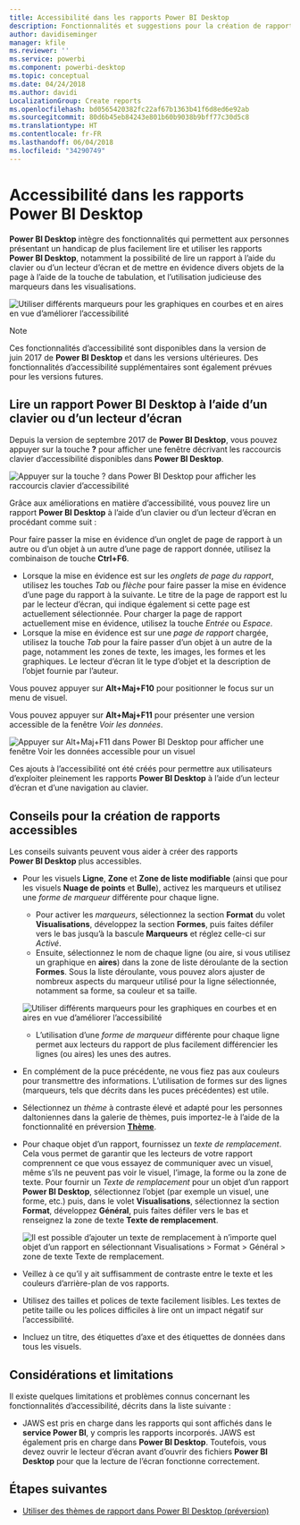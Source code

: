 ```yaml
---
title: Accessibilité dans les rapports Power BI Desktop
description: Fonctionnalités et suggestions pour la création de rapports Power BI Desktop accessibles
author: davidiseminger
manager: kfile
ms.reviewer: ''
ms.service: powerbi
ms.component: powerbi-desktop
ms.topic: conceptual
ms.date: 04/24/2018
ms.author: davidi
LocalizationGroup: Create reports
ms.openlocfilehash: bd0565420382fc22af67b1363b41f6d8ed6e92ab
ms.sourcegitcommit: 80d6b45eb84243e801b60b9038b9bff77c30d5c8
ms.translationtype: HT
ms.contentlocale: fr-FR
ms.lasthandoff: 06/04/2018
ms.locfileid: "34290749"
---
```

# <a name="accessibility-in-power-bi-desktop-reports"></a>Accessibilité dans les rapports Power BI Desktop
**Power BI Desktop** intègre des fonctionnalités qui permettent aux personnes présentant un handicap de plus facilement lire et utiliser les rapports **Power BI Desktop**, notamment la possibilité de lire un rapport à l’aide du clavier ou d’un lecteur d’écran et de mettre en évidence divers objets de la page à l’aide de la touche de tabulation, et l’utilisation judicieuse des marqueurs dans les visualisations.

![Utiliser différents marqueurs pour les graphiques en courbes et en aires en vue d’améliorer l’accessibilité](media/desktop-accessibility/accessibility_01.png)

> [!NOTE]
> Ces fonctionnalités d’accessibilité sont disponibles dans la version de juin 2017 de **Power BI Desktop** et dans les versions ultérieures. Des fonctionnalités d’accessibilité supplémentaires sont également prévues pour les versions futures.
> 
> 

## <a name="consuming-a-power-bi-desktop-report-with-a-keyboard-or-screen-reader"></a>Lire un rapport Power BI Desktop à l’aide d’un clavier ou d’un lecteur d’écran
Depuis la version de septembre 2017 de **Power BI Desktop**, vous pouvez appuyer sur la touche **?** pour afficher une fenêtre décrivant les raccourcis clavier d’accessibilité disponibles dans **Power BI Desktop**.

![Appuyer sur la touche ? dans Power BI Desktop pour afficher les raccourcis clavier d’accessibilité](media/desktop-accessibility/accessibility_03.png)

Grâce aux améliorations en matière d’accessibilité, vous pouvez lire un rapport **Power BI Desktop** à l’aide d’un clavier ou d’un lecteur d’écran en procédant comme suit :

Pour faire passer la mise en évidence d’un onglet de page de rapport à un autre ou d’un objet à un autre d’une page de rapport donnée, utilisez la combinaison de touche **Ctrl+F6**.

* Lorsque la mise en évidence est sur les *onglets de page du rapport*, utilisez les touches *Tab* ou *flèche* pour faire passer la mise en évidence d’une page du rapport à la suivante. Le titre de la page de rapport est lu par le lecteur d’écran, qui indique également si cette page est actuellement sélectionnée. Pour charger la page de rapport actuellement mise en évidence, utilisez la touche *Entrée* ou *Espace*.
* Lorsque la mise en évidence est sur une *page de rapport* chargée, utilisez la touche *Tab* pour la faire passer d’un objet à un autre de la page, notamment les zones de texte, les images, les formes et les graphiques. Le lecteur d’écran lit le type d’objet et la description de l’objet fournie par l’auteur. 

Vous pouvez appuyer sur **Alt+Maj+F10** pour positionner le focus sur un menu de visuel.

Vous pouvez appuyer sur **Alt+Maj+F11** pour présenter une version accessible de la fenêtre *Voir les données*.

![Appuyer sur Alt+Maj+F11 dans Power BI Desktop pour afficher une fenêtre Voir les données accessible pour un visuel](media/desktop-accessibility/accessibility_04.png)

Ces ajouts à l’accessibilité ont été créés pour permettre aux utilisateurs d’exploiter pleinement les rapports **Power BI Desktop** à l’aide d’un lecteur d’écran et d’une navigation au clavier.

## <a name="tips-for-creating-accessible-reports"></a>Conseils pour la création de rapports accessibles
Les conseils suivants peuvent vous aider à créer des rapports **Power BI Desktop** plus accessibles.

* Pour les visuels **Ligne**, **Zone** et **Zone de liste modifiable** (ainsi que pour les visuels **Nuage de points** et **Bulle**), activez les marqueurs et utilisez une *forme de marqueur* différente pour chaque ligne.
  
  * Pour activer les *marqueurs*, sélectionnez la section **Format** du volet **Visualisations**, développez la section **Formes**, puis faites défiler vers le bas jusqu’à la bascule **Marqueurs** et réglez celle-ci sur *Activé*.
  * Ensuite, sélectionnez le nom de chaque ligne (ou aire, si vous utilisez un graphique en **aires**) dans la zone de liste déroulante de la section **Formes**. Sous la liste déroulante, vous pouvez alors ajuster de nombreux aspects du marqueur utilisé pour la ligne sélectionnée, notamment sa forme, sa couleur et sa taille.
  
  ![Utiliser différents marqueurs pour les graphiques en courbes et en aires en vue d’améliorer l’accessibilité](media/desktop-accessibility/accessibility_01.png)
  
  * L’utilisation d’une *forme de marqueur* différente pour chaque ligne permet aux lecteurs du rapport de plus facilement différencier les lignes (ou aires) les unes des autres.
* En complément de la puce précédente, ne vous fiez pas aux couleurs pour transmettre des informations. L’utilisation de formes sur des lignes (marqueurs, tels que décrits dans les puces précédentes) est utile.
* Sélectionnez un *thème* à contraste élevé et adapté pour les personnes daltoniennes dans la galerie de thèmes, puis importez-le à l’aide de la fonctionnalité en préversion [**Thème**](desktop-report-themes.md).
* Pour chaque objet d’un rapport, fournissez un *texte de remplacement*. Cela vous permet de garantir que les lecteurs de votre rapport comprennent ce que vous essayez de communiquer avec un visuel, même s’ils ne peuvent pas voir le visuel, l’image, la forme ou la zone de texte. Pour fournir un *Texte de remplacement* pour un objet d’un rapport **Power BI Desktop**, sélectionnez l’objet (par exemple un visuel, une forme, etc.) puis, dans le volet **Visualisations**, sélectionnez la section **Format**, développez **Général**, puis faites défiler vers le bas et renseignez la zone de texte **Texte de remplacement**.
  
  ![Il est possible d’ajouter un texte de remplacement à n’importe quel objet d’un rapport en sélectionnant Visualisations > Format > Général > zone de texte Texte de remplacement.](media/desktop-accessibility/accessibility_02.png)
* Veillez à ce qu’il y ait suffisamment de contraste entre le texte et les couleurs d’arrière-plan de vos rapports.
* Utilisez des tailles et polices de texte facilement lisibles. Les textes de petite taille ou les polices difficiles à lire ont un impact négatif sur l’accessibilité.
* Incluez un titre, des étiquettes d’axe et des étiquettes de données dans tous les visuels.

## <a name="considerations-and-limitations"></a>Considérations et limitations
Il existe quelques limitations et problèmes connus concernant les fonctionnalités d’accessibilité, décrits dans la liste suivante :

* JAWS est pris en charge dans les rapports qui sont affichés dans le **service Power BI**, y compris les rapports incorporés. JAWS est également pris en charge dans **Power BI Desktop**. Toutefois, vous devez ouvrir le lecteur d’écran avant d’ouvrir des fichiers **Power BI Desktop** pour que la lecture de l’écran fonctionne correctement.

## <a name="next-steps"></a>Étapes suivantes
* [Utiliser des thèmes de rapport dans Power BI Desktop (préversion)](desktop-report-themes.md)


